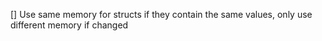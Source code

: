 [] Use same memory for structs if they contain the same values, only use different memory if changed